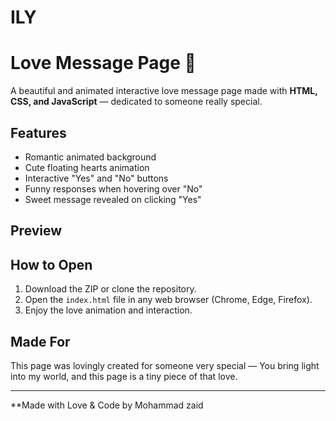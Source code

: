 # ILY
# Love Message Page 💖

A beautiful and animated interactive love message page made with **HTML, CSS, and JavaScript** — dedicated to someone really special.

## Features
- Romantic animated background
- Cute floating hearts animation
- Interactive "Yes" and "No" buttons
- Funny responses when hovering over "No"
- Sweet message revealed on clicking "Yes"

## Preview


## How to Open
1. Download the ZIP or clone the repository.
2. Open the `index.html` file in any web browser (Chrome, Edge, Firefox).
3. Enjoy the love animation and interaction.

## Made For
This page was lovingly created for someone very special —
You bring light into my world, and this page is a tiny piece of that love.

---

**Made with Love & Code by Mohammad zaid
